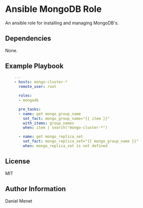 # Ansible MongoDB Role

An ansible role for installing and managing MongoDB's.

## Dependencies

None.

## Example Playbook

```yaml
    ---
    - hosts: mongo-cluster-*
      remote_user: root

      roles:
      - mongodb

      pre_tasks:
      - name: get mongo_group_name
        set_fact: mongo_group_name="{{ item }}"
        with_items: group_names
        when: item | search("mongo-cluster-*")

      - name: get mongo_replica_set
        set_fact: mongo_replica_set="{{ mongo_group_name }}"
        when: mongo_replica_set is not defined
```

## License

MIT

## Author Information

Daniel Menet
